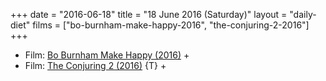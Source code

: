 +++
date = "2016-06-18"
title = "18 June 2016 (Saturday)"
layout = "daily-diet"
films = ["bo-burnham-make-happy-2016", "the-conjuring-2-2016"]
+++

<ul>
<li class="entry films">Film: <a href="/films/bo-burnham-make-happy-2016">Bo Burnham Make Happy (2016)</a> +</li>
<li class="entry films">Film: <a href="/films/the-conjuring-2-2016">The Conjuring 2 (2016)</a> {T} +</li>
</ul>